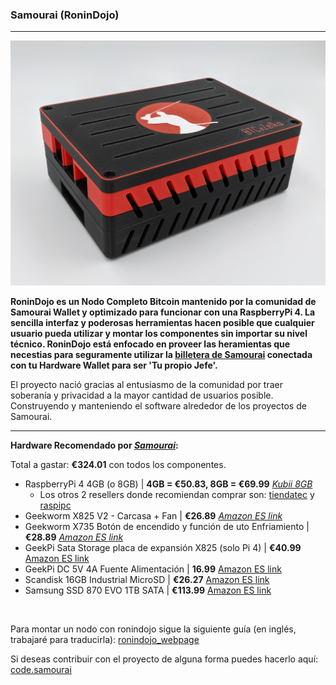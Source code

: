 ### Samourai (RoninDojo)
___

<p align="center">
  <img src="link/../../images/samourai_ex.jpeg"> 
</p>

**RoninDojo es un Nodo Completo Bitcoin mantenido por la comunidad de Samourai Wallet y optimizado para funcionar con una RaspberryPi 4. La sencilla interfaz y poderosas herramientas hacen posible que cualquier usuario pueda utilizar y montar los componentes sin importar su nivel técnico. RoninDojo está enfocado en proveer las heramientas que necestias para seguramente utilizar la [billetera de Samourai](https://samouraiwallet.com) conectada con tu Hardware Wallet para ser 'Tu propio Jefe'.**

El proyecto nació gracias al entusiasmo de la comunidad por traer soberanía y privacidad a la mayor cantidad de usuarios posible. Construyendo y manteniendo el software alrededor de los proyectos de Samourai.
___

**Hardware Recomendado por <a name="samourai">[*Samourai*](https://ronindojo.io):**</a> 

Total a gastar: **€324.01** con todos los componentes.


- RaspberryPi 4 4GB (o 8GB) | **4GB = €50.83, 8GB = €69.99** [*Kubii 8GB*](https://www.kubii.es/raspberry-pi-3-2-b/2955-raspberry-pi-4-modelo-b-8gb-0765756931199.html)
    - Los otros 2 resellers donde recomiendan comprar son: [tiendatec](https://www.tiendatec.es/raspberry-pi/gama-raspberry-pi/1231-raspberry-pi-4-modelo-b-8gb-765756931199.html) y [raspipc](https://www.raspipc.es/index.php?ver=tienda&accion=verArticulosFamilia&idFamilia=3)
- Geekworm X825 V2 - Carcasa + Fan | **€26.89** [*Amazon ES link*](https://www.amazon.es/Geekworm-X825-C8-Cooling-Support-Raspberry/dp/B09295FHBW)
- Geekworm X735 Botón de encendido y función de uto Enfriamiento | **€28.89** [*Amazon ES link*](https://www.amazon.es/Geekworm-Raspberry-Management-Shutdown-Expansion/dp/B07NLR49L1)
- GeekPi Sata Storage placa de expansión X825 (solo Pi 4) | **€40.99** [Amazon ES link](https://www.amazon.es/GeeekPi-Raspberry-Storage-Pulgadas-expansión/dp/B086JTH3RP)
- GeekPi DC 5V 4A Fuente Alimentación | **16.99** [Amazon ES link](https://www.amazon.es/GeeekPi-Alimentación-Adaptador-Raspberry-Management/dp/B088M1Q7GF)
- Scandisk 16GB Industrial MicroSD | **€26.27** [Amazon ES link](https://www.amazon.es/SanDisk-Industrial-MicroSDHC-SDSDQAF3-016G-I-Everything/dp/B085GL7GR5)
- Samsung SSD 870 EVO 1TB SATA | **€113.99** [Amazon ES link](https://www.amazon.es/Samsung-Intelligent-Magician-Software-Internal/dp/B08PC5DKZQ) 

<br/>

Para montar un nodo con ronindojo sigue la siguiente guía (en inglés, trabajaré para traducirla): [ronindojo_webpage](https://ronindojo.io)

Si deseas contribuir con el proyecto de alguna forma puedes hacerlo aquí: [code.samourai](https://code.samourai.io/ronindojo) 